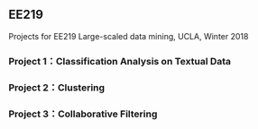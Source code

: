 ## EE219

Projects for EE219 Large-scaled data mining, UCLA, Winter 2018
### Project 1：Classification Analysis on Textual Data
### Project 2：Clustering
### Project 3：Collaborative Filtering